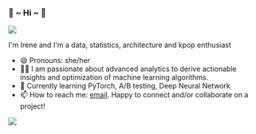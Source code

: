 ### 👋  ~ Hi ~ 👋 

![](https://cdn.dribbble.com/users/2646423/screenshots/5507196/media/5540b367737027abdae6ef05bbc2e475.gif)

<!--
**irenechang1510/irenechang1510** is a ✨ _special_ ✨ repository because its `README.md` (this file) appears on your GitHub profile.

Here are some ideas to get you started:

- 🔭 I’m currently working on ...
- 🌱 I’m currently learning ...
- 👯 I’m looking to collaborate on ...
- 🤔 I’m looking for help with ...
- 💬 Ask me about ...
- 📫 How to reach me: ...
- 😄 Pronouns: ...
- ⚡ Fun fact: ...
-->

I'm Irene and I'm a data, statistics, architecture and kpop enthusiast

- 😄 Pronouns: she/her
- 👩‍💻 I am passionate about advanced analytics to derive actionable insights and optimization of machine learning algorithms.
- 🌱 Currently learning PyTorch, A/B testing, Deep Neural Network
- 📫 How to reach me: [email](mailto:binh.chang@tufts.edu). Happy to connect and/or collaborate on a project!

![](https://komarev.com/ghpvc/?username=irenechang1510&color=A4CEE5)
